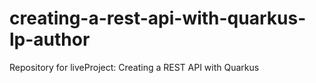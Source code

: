# creating-a-rest-api-with-quarkus-lp-author
Repository for liveProject: Creating a REST API with Quarkus
